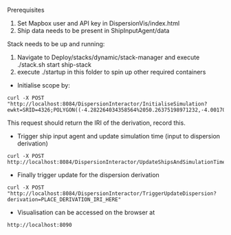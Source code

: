Prerequisites
1) Set Mapbox user and API key in DispersionVis/index.html
2) Ship data needs to be present in ShipInputAgent/data

Stack needs to be up and running:
1) Navigate to Deploy/stacks/dynamic/stack-manager and execute ./stack.sh start ship-stack
2) execute ./startup in this folder to spin up other required containers

- Initialise scope by:
```
curl -X POST "http://localhost:8084/DispersionInteractor/InitialiseSimulation?ewkt=SRID=4326;POLYGON((-4.282264034358564%2050.26375198971232,-4.001705368451314%2050.26650880607838,-4.005497340234552%2050.44635115729881,-4.287117430213462%2050.44357678715814,-4.282264034358564%2050.26375198971232))&nx=400&ny=400"
```

This request should return the IRI of the derivation, record this.

- Trigger ship input agent and update simulation time (input to dispersion derivation)
```
curl -X POST http://localhost:8084/DispersionInteractor/UpdateShipsAndSimulationTime
```

- Finally trigger update for the dispersion derivation
```
curl -X POST "http://localhost:8084/DispersionInteractor/TriggerUpdateDispersion?derivation=PLACE_DERIVATION_IRI_HERE"
```

- Visualisation can be accessed on the browser at
```
http://localhost:8090
```